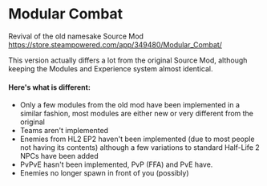 # Modular Combat 

Revival of the old namesake Source Mod
https://store.steampowered.com/app/349480/Modular_Combat/

This version actually differs a lot from the original Source Mod, although keeping the Modules and Experience system almost identical.

#### Here's what is different:
* Only a few modules from the old mod have been implemented in a similar fashion, most modules are either new or very different from the original
* Teams aren't implemented
* Enemies from HL2 EP2 haven't been implemented (due to most people not having its contents) although a few variations to standard Half-Life 2 NPCs have been added
* PvPvE hasn't been implemented, PvP (FFA) and PvE have.
* Enemies no longer spawn in front of you (possibly)
